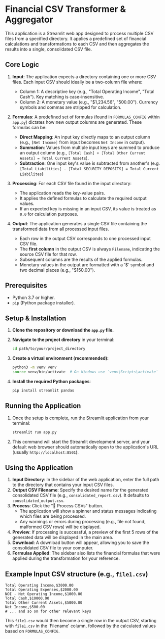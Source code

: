# Financial CSV Transformer & Aggregator

This application is a Streamlit web app designed to process multiple CSV files from a specified directory. It applies a predefined set of financial calculations and transformations to each CSV and then aggregates the results into a single, consolidated CSV file.

## Core Logic

1.  **Input**: The application expects a directory containing one or more CSV files. Each input CSV should ideally be a two-column file where:
    *   Column 1: A descriptive key (e.g., "Total Operating Income", "Total Cash"). Key matching is case-insensitive.
    *   Column 2: A monetary value (e.g., "$1,234.56", "500.00"). Currency symbols and commas are stripped for calculation.

2.  **Formulas**: A predefined set of formulas (found in `FORMULAS_CONFIG` within `app.py`) dictates how new output columns are generated. These formulas can be:
    *   **Direct Mapping**: An input key directly maps to an output column (e.g., `[Net Income]` from input becomes `Net Income` in output).
    *   **Summation**: Values from multiple input keys are summed to produce an output column (e.g., `[Total Cash] + [Total Other Current Assets] = Total Current Assets`).
    *   **Subtraction**: One input key's value is subtracted from another's (e.g. `[Total Liabilities] - [Total SECURITY DEPOSITS] = Total Current Liabilites`)

3.  **Processing**: For each CSV file found in the input directory:
    *   The application reads the key-value pairs.
    *   It applies the defined formulas to calculate the required output values.
    *   If an expected key is missing in an input CSV, its value is treated as `0.0` for calculation purposes.

4.  **Output**: The application generates a single CSV file containing the transformed data from all processed input files.
    *   Each row in the output CSV corresponds to one processed input CSV file.
    *   The **first column** in the output CSV is always `Filename`, indicating the source CSV file for that row.
    *   Subsequent columns are the results of the applied formulas.
    *   Monetary values in the output are formatted with a '$' symbol and two decimal places (e.g., "$150.00").

## Prerequisites

*   Python 3.7 or higher.
*   `pip` (Python package installer).

## Setup & Installation

1.  **Clone the repository or download the `app.py` file.**

2.  **Navigate to the project directory** in your terminal:
    ```bash
    cd path/to/your/project_directory
    ```

3.  **Create a virtual environment (recommended)**:
    ```bash
    python3 -m venv venv
    source venv/bin/activate  # On Windows use `venv\Scripts\activate`
    ```

4.  **Install the required Python packages**:
    ```bash
    pip install streamlit pandas
    ```

## Running the Application

1.  Once the setup is complete, run the Streamlit application from your terminal:
    ```bash
    streamlit run app.py
    ```
2.  This command will start the Streamlit development server, and your default web browser should automatically open to the application's URL (usually `http://localhost:8501`).

## Using the Application

1.  **Input Directory**: In the sidebar of the web application, enter the full path to the directory that contains your input CSV files.
2.  **Output CSV Filename**: Specify the desired name for the generated consolidated CSV file (e.g., `consolidated_report.csv`). It defaults to `consolidated_output.csv`.
3.  **Process**: Click the "🚀 Process CSVs" button.
    *   The application will show a spinner and status messages indicating which files are being processed.
    *   Any warnings or errors during processing (e.g., file not found, malformed CSV rows) will be displayed.
4.  **Preview**: If processing is successful, a preview of the first 5 rows of the generated data will be displayed in the main area.
5.  **Download**: A download button will appear, allowing you to save the consolidated CSV file to your computer.
6.  **Formulas Applied**: The sidebar also lists the financial formulas that were applied during the transformation for your reference.

## Example Input CSV structure (e.g., `file1.csv`)

```csv
Total Operating Income,$3000.00
Total Operating Expenses,$2000.00
NOI - Net Operating Income,$1000.00
Total Cash,$10000.00
Total Other Current Assets,$5000.00
Net Income,$500.00
# ... and so on for other relevant keys
```

This `file1.csv` would then become a single row in the output CSV, starting with `file1.csv` in the 'Filename' column, followed by the calculated values based on `FORMULAS_CONFIG`.
